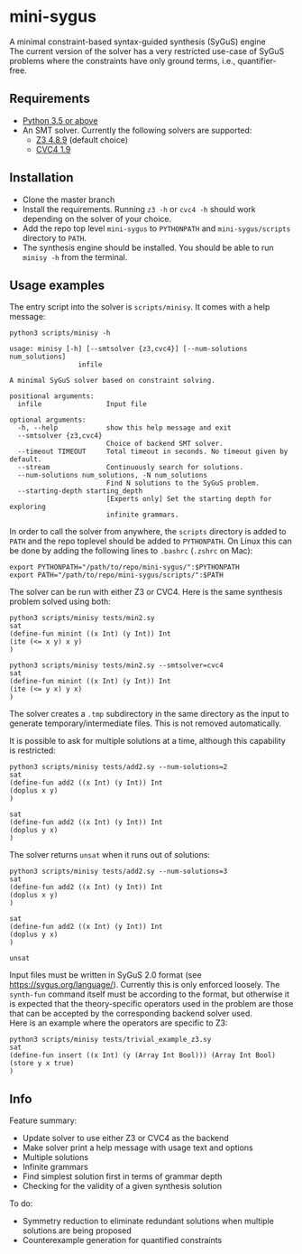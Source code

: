 # mini-sygus
A minimal constraint-based syntax-guided synthesis (SyGuS) engine  
The current version of the solver has a very restricted use-case of 
SyGuS problems where the  constraints have only ground terms, i.e.,
quantifier-free.  


## Requirements

- [Python 3.5 or above](https://www.python.org/downloads/)
- An SMT solver. Currently the following solvers are supported:
  - [Z3 4.8.9](https://github.com/Z3Prover/z3/releases/tag/z3-4.8.9) (default choice)
  - [CVC4 1.9](https://cvc4.github.io/downloads.html)

## Installation
- Clone the master branch
- Install the requirements. Running `z3 -h` or `cvc4 -h` 
  should work depending on the solver of your choice.
- Add the repo top level `mini-sygus` to `PYTHONPATH` and 
  `mini-sygus/scripts` directory to `PATH`.
- The synthesis engine should be installed. You should 
  be able to run `minisy -h` from the terminal.


## Usage examples
The entry script into the solver is `scripts/minisy`. 
It comes with a help message:
```
python3 scripts/minisy -h
```

```
usage: minisy [-h] [--smtsolver {z3,cvc4}] [--num-solutions num_solutions]
                 infile

A minimal SyGuS solver based on constraint solving.

positional arguments:
  infile                Input file

optional arguments:
  -h, --help            show this help message and exit
  --smtsolver {z3,cvc4}
                        Choice of backend SMT solver.
  --timeout TIMEOUT     Total timeout in seconds. No timeout given by default.
  --stream              Continuously search for solutions.
  --num-solutions num_solutions, -N num_solutions
                        Find N solutions to the SyGuS problem.
  --starting-depth starting_depth
                        [Experts only] Set the starting depth for exploring
                        infinite grammars.
```

In order to call the solver from anywhere, the `scripts` 
directory is added to `PATH` and the repo toplevel 
should be added to `PYTHONPATH`.
On Linux this can be done by adding the 
following lines to `.bashrc` (`.zshrc` on Mac):
```
export PYTHONPATH="/path/to/repo/mini-sygus/":$PYTHONPATH
export PATH="/path/to/repo/mini-sygus/scripts/":$PATH
```

The solver can be run with either Z3 or CVC4. 
Here is the same synthesis problem solved using both:
```
python3 scripts/minisy tests/min2.sy 
sat
(define-fun minint ((x Int) (y Int)) Int
(ite (<= x y) x y)
)
```

```
python3 scripts/minisy tests/min2.sy --smtsolver=cvc4 
sat
(define-fun minint ((x Int) (y Int)) Int
(ite (<= y x) y x)
)

```

The solver creates a `.tmp` subdirectory in the same 
directory as the input to generate temporary/intermediate files. This
is not removed automatically.

It is possible to ask for multiple solutions at a time, although 
this capability is restricted:
```
python3 scripts/minisy tests/add2.sy --num-solutions=2
sat
(define-fun add2 ((x Int) (y Int)) Int
(doplus x y)
)

sat
(define-fun add2 ((x Int) (y Int)) Int
(doplus y x)
)
```

The solver returns `unsat` when it runs out of solutions:
```
python3 scripts/minisy tests/add2.sy --num-solutions=3
sat
(define-fun add2 ((x Int) (y Int)) Int
(doplus x y)
)

sat
(define-fun add2 ((x Int) (y Int)) Int
(doplus y x)
)

unsat
```

Input files must be written in SyGuS 2.0 format 
(see https://sygus.org/language/). Currently this is only enforced 
loosely. The `synth-fun` command itself must be according to 
the format, but otherwise it is expected that the theory-specific 
operators used in the problem are those that can be accepted by the 
corresponding backend solver used.  
Here is an example where the operators are specific to Z3:
```
python3 scripts/minisy tests/trivial_example_z3.sy 
sat
(define-fun insert ((x Int) (y (Array Int Bool))) (Array Int Bool)
(store y x true)
)
```

## Info

Feature summary:
- Update solver to use either Z3 or CVC4 as the backend
- Make solver print a help message with usage text and options
- Multiple solutions
- Infinite grammars
- Find simplest solution first in terms of grammar depth
- Checking for the validity of a given synthesis solution

To do:
- Symmetry reduction to eliminate redundant solutions when 
  multiple solutions are being proposed
- Counterexample generation for quantified constraints
